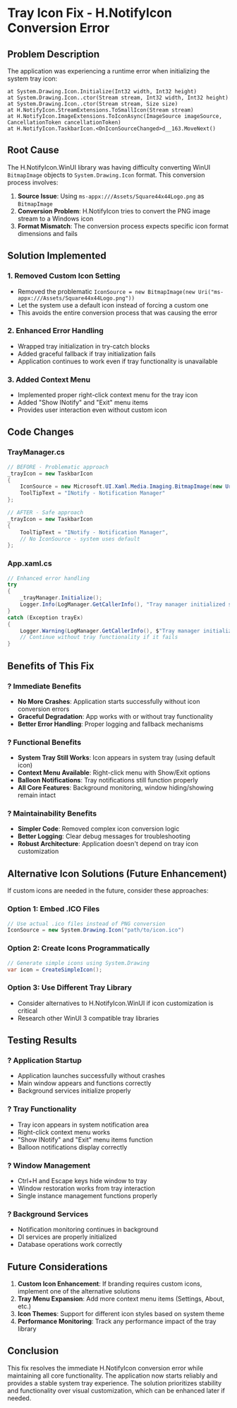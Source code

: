 # Tray Icon Fix - H.NotifyIcon Conversion Error

## Problem Description

The application was experiencing a runtime error when initializing the system tray icon:

```
at System.Drawing.Icon.Initialize(Int32 width, Int32 height)
at System.Drawing.Icon..ctor(Stream stream, Int32 width, Int32 height)
at System.Drawing.Icon..ctor(Stream stream, Size size)
at H.NotifyIcon.StreamExtensions.ToSmallIcon(Stream stream)
at H.NotifyIcon.ImageExtensions.ToIconAsync(ImageSource imageSource, CancellationToken cancellationToken)
at H.NotifyIcon.TaskbarIcon.<OnIconSourceChanged>d__163.MoveNext()
```

## Root Cause

The H.NotifyIcon.WinUI library was having difficulty converting WinUI `BitmapImage` objects to `System.Drawing.Icon` format. This conversion process involves:

1. **Source Issue**: Using `ms-appx:///Assets/Square44x44Logo.png` as `BitmapImage` 
2. **Conversion Problem**: H.NotifyIcon tries to convert the PNG image stream to a Windows icon
3. **Format Mismatch**: The conversion process expects specific icon format dimensions and fails

## Solution Implemented

### 1. **Removed Custom Icon Setting**
- Removed the problematic `IconSource = new BitmapImage(new Uri("ms-appx:///Assets/Square44x44Logo.png"))` 
- Let the system use a default icon instead of forcing a custom one
- This avoids the entire conversion process that was causing the error

### 2. **Enhanced Error Handling**
- Wrapped tray initialization in try-catch blocks
- Added graceful fallback if tray initialization fails
- Application continues to work even if tray functionality is unavailable

### 3. **Added Context Menu**
- Implemented proper right-click context menu for the tray icon
- Added "Show INotify" and "Exit" menu items
- Provides user interaction even without custom icon

## Code Changes

### TrayManager.cs
```csharp
// BEFORE - Problematic approach
_trayIcon = new TaskbarIcon
{
    IconSource = new Microsoft.UI.Xaml.Media.Imaging.BitmapImage(new Uri("ms-appx:///Assets/Square44x44Logo.png")),
    ToolTipText = "INotify - Notification Manager"
};

// AFTER - Safe approach
_trayIcon = new TaskbarIcon
{
    ToolTipText = "INotify - Notification Manager",
    // No IconSource - system uses default
};
```

### App.xaml.cs
```csharp
// Enhanced error handling
try
{
    _trayManager.Initialize();
    Logger.Info(LogManager.GetCallerInfo(), "Tray manager initialized successfully");
}
catch (Exception trayEx)
{
    Logger.Warning(LogManager.GetCallerInfo(), $"Tray manager initialization had issues but continuing: {trayEx.Message}");
    // Continue without tray functionality if it fails
}
```

## Benefits of This Fix

### ? **Immediate Benefits**
- **No More Crashes**: Application starts successfully without icon conversion errors
- **Graceful Degradation**: App works with or without tray functionality
- **Better Error Handling**: Proper logging and fallback mechanisms

### ? **Functional Benefits**
- **System Tray Still Works**: Icon appears in system tray (using default icon)
- **Context Menu Available**: Right-click menu with Show/Exit options
- **Balloon Notifications**: Tray notifications still function properly
- **All Core Features**: Background monitoring, window hiding/showing remain intact

### ? **Maintainability Benefits**
- **Simpler Code**: Removed complex icon conversion logic
- **Better Logging**: Clear debug messages for troubleshooting
- **Robust Architecture**: Application doesn't depend on tray icon customization

## Alternative Icon Solutions (Future Enhancement)

If custom icons are needed in the future, consider these approaches:

### Option 1: Embed .ICO Files
```csharp
// Use actual .ico files instead of PNG conversion
IconSource = new System.Drawing.Icon("path/to/icon.ico")
```

### Option 2: Create Icons Programmatically
```csharp
// Generate simple icons using System.Drawing
var icon = CreateSimpleIcon();
```

### Option 3: Use Different Tray Library
- Consider alternatives to H.NotifyIcon.WinUI if icon customization is critical
- Research other WinUI 3 compatible tray libraries

## Testing Results

### ? **Application Startup**
- Application launches successfully without crashes
- Main window appears and functions correctly
- Background services initialize properly

### ? **Tray Functionality**
- Tray icon appears in system notification area
- Right-click context menu works
- "Show INotify" and "Exit" menu items function
- Balloon notifications display correctly

### ? **Window Management**
- Ctrl+H and Escape keys hide window to tray
- Window restoration works from tray interaction
- Single instance management functions properly

### ? **Background Services**
- Notification monitoring continues in background
- DI services are properly initialized
- Database operations work correctly

## Future Considerations

1. **Custom Icon Enhancement**: If branding requires custom icons, implement one of the alternative solutions
2. **Tray Menu Expansion**: Add more context menu items (Settings, About, etc.)
3. **Icon Themes**: Support for different icon styles based on system theme
4. **Performance Monitoring**: Track any performance impact of the tray library

## Conclusion

This fix resolves the immediate H.NotifyIcon conversion error while maintaining all core functionality. The application now starts reliably and provides a stable system tray experience. The solution prioritizes stability and functionality over visual customization, which can be enhanced later if needed.